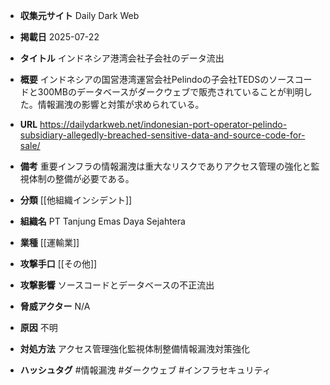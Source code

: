 - **収集元サイト**
Daily Dark Web

- **掲載日**
2025-07-22

- **タイトル**
インドネシア港湾会社子会社のデータ流出

- **概要**
インドネシアの国営港湾運営会社Pelindoの子会社TEDSのソースコードと300MBのデータベースがダークウェブで販売されていることが判明した。情報漏洩の影響と対策が求められている。

- **URL**
https://dailydarkweb.net/indonesian-port-operator-pelindo-subsidiary-allegedly-breached-sensitive-data-and-source-code-for-sale/

- **備考**
重要インフラの情報漏洩は重大なリスクでありアクセス管理の強化と監視体制の整備が必要である。

- **分類**
[[他組織インシデント]]

- **組織名**
PT Tanjung Emas Daya Sejahtera

- **業種**
[[運輸業]]

- **攻撃手口**
[[その他]]

- **攻撃影響**
ソースコードとデータベースの不正流出

- **脅威アクター**
N/A

- **原因**
不明

- **対処方法**
アクセス管理強化監視体制整備情報漏洩対策強化

- **ハッシュタグ**
#情報漏洩 #ダークウェブ #インフラセキュリティ
